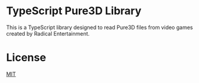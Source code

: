# TypeScript Pure3D Library
This is a TypeScript library designed to read Pure3D files from video games created by Radical Entertainment.

# License
[MIT](https://github.com/donutteam/npm-pure3d/blob/main/LICENSE.md)